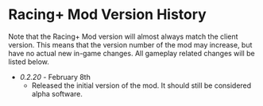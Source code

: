 # Racing+ Mod Version History

Note that the Racing+ Mod version will almost always match the client version. This means that the version number of the mod may increase, but have no actual new in-game changes. All gameplay related changes will be listed below.

* *0.2.20* - February 8th
  * Released the initial version of the mod. It should still be considered alpha software.
